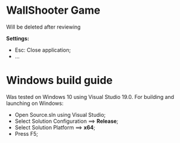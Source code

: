 # WallShooter Game

Will be deleted after reviewing

**Settings:**

- Esc: Close application;
- ...

# Windows build guide
Was tested on Windows 10 using Visual Studio 19.0. For building and launching on Windows:
- Open Source.sln using Visual Studio;
- Select Solution Configuration ==> **Release**;
- Select Solution Platform ==> **x64**;
- Press F5;
